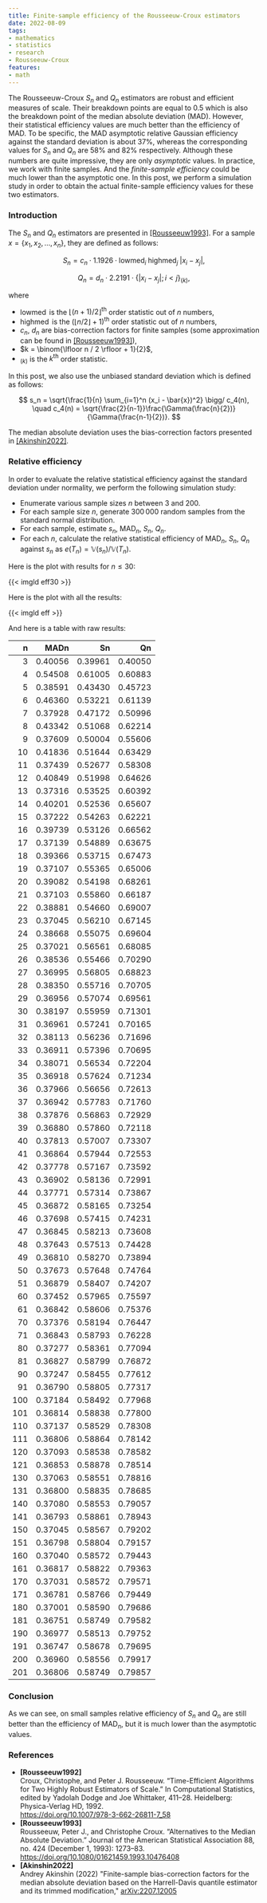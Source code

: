 ```yaml
---
title: Finite-sample efficiency of the Rousseeuw-Croux estimators
date: 2022-08-09
tags:
- mathematics
- statistics
- research
- Rousseeuw-Croux
features:
- math
---
```


The Rousseeuw-Croux $S_n$ and $Q_n$ estimators are robust and efficient measures of scale.
Their breakdown points are equal to $0.5$ which is also the breakdown point of the median absolute deviation (MAD).
However, their statistical efficiency values are much better than the efficiency of MAD.
To be specific, the MAD asymptotic relative Gaussian efficiency against the standard deviation is about $37\%$,
  whereas the corresponding values for $S_n$ and $Q_n$ are $58\%$ and $82\%$ respectively.
Although these numbers are quite impressive, they are only *asymptotic* values.
In practice, we work with finite samples.
And the *finite-sample efficiency* could be much lower than the asymptotic one.
In this post, we perform a simulation study in order to obtain the actual finite-sample efficiency values
  for these two estimators.

<!--more-->

### Introduction

The $S_n$ and $Q_n$ estimators are presented in [[Rousseeuw1993]](#Rousseeuw1993).
For a sample $x = \{ x_1, x_2, \ldots, x_n \}$, they are defined as follows:

$$
S_n = c_n \cdot 1.1926 \cdot \operatorname{lowmed}_i \; \operatorname{highmed}_j \; |x_i - x_j|,
$$

$$
Q_n = d_n \cdot 2.2191 \cdot \{ |x_i-x_j|; i < j \}_{(k)},
$$

where

* $\operatorname{lowmed}$ is the $\lfloor (n+1) / 2 \rfloor^\textrm{th}$ order statistic out of $n$ numbers,
* $\operatorname{highmed}$ is the $(\lfloor n / 2 \rfloor + 1)^\textrm{th}$ order statistic out of $n$ numbers,
* $c_n$, $d_n$ are bias-correction factors for finite samples (some approximation can be found in [[Rousseeuw1993]](#Rousseeuw1992)),
* $k = \binom{\lfloor n / 2 \rfloor + 1}{2}$,
* ${}_{(k)}$ is the $k^\textrm{th}$ order statistic.

In this post, we also use the unbiased standard deviation which is defined as follows:

$$
s_n = \sqrt{\frac{1}{n} \sum_{i=1}^n (x_i - \bar{x})^2} \bigg/ c_4(n), \quad
c_4(n) = \sqrt{\frac{2}{n-1}}\frac{\Gamma(\frac{n}{2})}{\Gamma(\frac{n-1}{2})}.
$$

The median absolute deviation uses the bias-correction factors presented in [[Akinshin2022]](#Akinshin2022).

### Relative efficiency

In order to evaluate the relative statistical efficiency against the standard deviation under normality,
  we perform the following simulation study:

* Enumerate various sample sizes $n$ between $3$ and $200$.
* For each sample size $n$, generate $300\,000$ random samples from the standard normal distribution.
* For each sample, estimate $s_n$, $\operatorname{MAD}_n$, $S_n$, $Q_n$.
* For each $n$, calculate the relative statistical efficiency of $\operatorname{MAD}_n$, $S_n$, $Q_n$ against $s_n$ as
    $e(T_n) = \mathbb{V}(s_n) / \mathbb{V}(T_n)$.

Here is the plot with results for $n \leq 30$:

{{< imgld eff30 >}}

Here is the plot with all the results:

{{< imgld eff >}}

And here is a table with raw results:

|   n|    MADn|      Sn|      Qn|
|---:|-------:|-------:|-------:|
|   3| 0.40056| 0.39961| 0.40050|
|   4| 0.54508| 0.61005| 0.60883|
|   5| 0.38591| 0.43430| 0.45723|
|   6| 0.46360| 0.53221| 0.61139|
|   7| 0.37928| 0.47172| 0.50996|
|   8| 0.43342| 0.51068| 0.62214|
|   9| 0.37609| 0.50004| 0.55606|
|  10| 0.41836| 0.51644| 0.63429|
|  11| 0.37439| 0.52677| 0.58308|
|  12| 0.40849| 0.51998| 0.64626|
|  13| 0.37316| 0.53525| 0.60392|
|  14| 0.40201| 0.52536| 0.65607|
|  15| 0.37222| 0.54263| 0.62221|
|  16| 0.39739| 0.53126| 0.66562|
|  17| 0.37139| 0.54889| 0.63675|
|  18| 0.39366| 0.53715| 0.67473|
|  19| 0.37107| 0.55365| 0.65006|
|  20| 0.39082| 0.54198| 0.68261|
|  21| 0.37103| 0.55860| 0.66187|
|  22| 0.38881| 0.54660| 0.69007|
|  23| 0.37045| 0.56210| 0.67145|
|  24| 0.38668| 0.55075| 0.69604|
|  25| 0.37021| 0.56561| 0.68085|
|  26| 0.38536| 0.55466| 0.70290|
|  27| 0.36995| 0.56805| 0.68823|
|  28| 0.38350| 0.55716| 0.70705|
|  29| 0.36956| 0.57074| 0.69561|
|  30| 0.38197| 0.55959| 0.71301|
|  31| 0.36961| 0.57241| 0.70165|
|  32| 0.38113| 0.56236| 0.71696|
|  33| 0.36911| 0.57396| 0.70695|
|  34| 0.38071| 0.56534| 0.72204|
|  35| 0.36918| 0.57624| 0.71234|
|  36| 0.37966| 0.56656| 0.72613|
|  37| 0.36942| 0.57783| 0.71760|
|  38| 0.37876| 0.56863| 0.72929|
|  39| 0.36880| 0.57860| 0.72118|
|  40| 0.37813| 0.57007| 0.73307|
|  41| 0.36864| 0.57944| 0.72553|
|  42| 0.37778| 0.57167| 0.73592|
|  43| 0.36902| 0.58136| 0.72991|
|  44| 0.37771| 0.57314| 0.73867|
|  45| 0.36872| 0.58165| 0.73254|
|  46| 0.37698| 0.57415| 0.74231|
|  47| 0.36845| 0.58213| 0.73608|
|  48| 0.37643| 0.57513| 0.74428|
|  49| 0.36810| 0.58270| 0.73894|
|  50| 0.37673| 0.57648| 0.74764|
|  51| 0.36879| 0.58407| 0.74207|
|  60| 0.37452| 0.57965| 0.75597|
|  61| 0.36842| 0.58606| 0.75376|
|  70| 0.37376| 0.58194| 0.76447|
|  71| 0.36843| 0.58793| 0.76228|
|  80| 0.37277| 0.58361| 0.77094|
|  81| 0.36827| 0.58799| 0.76872|
|  90| 0.37247| 0.58455| 0.77612|
|  91| 0.36790| 0.58805| 0.77317|
| 100| 0.37184| 0.58492| 0.77968|
| 101| 0.36814| 0.58838| 0.77800|
| 110| 0.37137| 0.58529| 0.78308|
| 111| 0.36806| 0.58864| 0.78142|
| 120| 0.37093| 0.58538| 0.78582|
| 121| 0.36853| 0.58878| 0.78514|
| 130| 0.37063| 0.58551| 0.78816|
| 131| 0.36800| 0.58835| 0.78685|
| 140| 0.37080| 0.58553| 0.79057|
| 141| 0.36793| 0.58861| 0.78943|
| 150| 0.37045| 0.58567| 0.79202|
| 151| 0.36798| 0.58804| 0.79157|
| 160| 0.37040| 0.58572| 0.79443|
| 161| 0.36817| 0.58822| 0.79363|
| 170| 0.37031| 0.58572| 0.79571|
| 171| 0.36781| 0.58766| 0.79449|
| 180| 0.37001| 0.58590| 0.79686|
| 181| 0.36751| 0.58749| 0.79582|
| 190| 0.36977| 0.58513| 0.79752|
| 191| 0.36747| 0.58678| 0.79695|
| 200| 0.36960| 0.58556| 0.79917|
| 201| 0.36806| 0.58749| 0.79857|

### Conclusion

As we can see, on small samples relative efficiency of $S_n$ and $Q_n$ are still better than the efficiency of
  $\operatorname{MAD}_n$, but it is much lower than the asymptotic values.

### References

* <b id="Rousseeuw1992">[Rousseeuw1992]</b>  
  Croux, Christophe, and Peter J. Rousseeuw.
  “Time-Efficient Algorithms for Two Highly Robust Estimators of Scale.”
  In Computational Statistics, edited by Yadolah Dodge and Joe Whittaker, 411–28.
  Heidelberg: Physica-Verlag HD, 1992.  
  https://doi.org/10.1007/978-3-662-26811-7_58
* <b id="Rousseeuw1993">[Rousseeuw1993]</b>  
  Rousseeuw, Peter J., and Christophe Croux.
  “Alternatives to the Median Absolute Deviation.”
  Journal of the American Statistical Association 88, no. 424 (December 1, 1993): 1273–83.  
  https://doi.org/10.1080/01621459.1993.10476408
* <b id="Akinshin2022">[Akinshin2022]</b>  
  Andrey Akinshin (2022)
  "Finite-sample bias-correction factors for the median absolute deviation based on the Harrell-Davis quantile estimator and its trimmed modification,"
  [arXiv:2207.12005](https://arxiv.org/abs/2207.12005)
